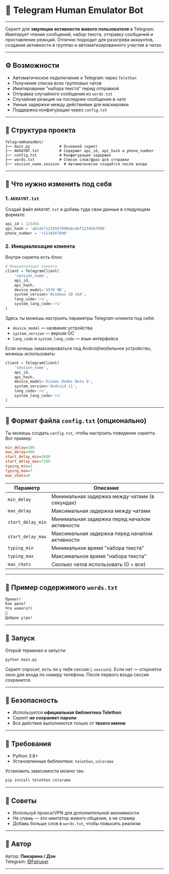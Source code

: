 # 🤖 Telegram Human Emulator Bot

---

Скрипт для **эмуляции активности живого пользователя** в Telegram. Имитирует чтение сообщений, набор текста, отправку сообщений и проставление реакций. Отлично подходит для разогрева аккаунтов, создания активности в группах и автоматизированного участия в чатах.

---

## ⚙️ Возможности

- Автоматическое подключение к Telegram через `Telethon`
- Получение списка всех групповых чатов
- Имитирование "набора текста" перед отправкой
- Отправка случайного сообщения из `words.txt`
- Случайная реакция на последнее сообщение в чате
- Умные задержки между действиями для маскировки
- Поддержка конфигурации через `config.txt`

---

## 📁 Структура проекта

```
TelegramHumanBot/
├── main.py             # Основной скрипт
├── AKKAYNT.txt         # Содержит api_id, api_hash и phone_number
├── config.txt          # Конфигурация задержек
├── words.txt           # Список слов/фраз для отправки
├── session_name.session  # Автоматически создаётся после входа
```

---

## 🧠 Что нужно изменить под себя

### 1. **`AKKAYNT.txt`**

Создай файл `AKKAYNT.txt` и добавь туда свои данные в следующем формате:

```python
api_id = 123456
api_hash = 'abcdef1234567890abcdef1234567890'
phone_number = '+1234567890'
```

### 2. **Инициализация клиента**

Внутри скрипта есть блок:

```python
# Инициализация клиента
client = TelegramClient(
    'session_name',
    api_id,
    api_hash,
    device_model='X570 MB',
    system_version='Windows 10 x64',
    lang_code='ru',
    system_lang_code='ru'
)
```

Здесь ты можешь настроить параметры Telegram-клиента под себя:

- `device_model` — название устройства
- `system_version` — версия ОС
- `lang_code` и `system_lang_code` — язык интерфейса

Если хочешь замаскироваться под Android/мобильное устройство, можешь использовать:

```python
client = TelegramClient(
    'session_name',
    api_id,
    api_hash,
    device_model='Xiaomi Redmi Note 8',
    system_version='Android 11',
    lang_code='ru',
    system_lang_code='ru'
)
```

---

## 🧾 Формат файла `config.txt` (опционально)

Ты можешь создать `config.txt`, чтобы настроить поведение скрипта. Вот пример:

```ini
min_delay=200
max_delay=400
start_delay_min=3600
start_delay_max=7200
typing_min=3
typing_max=7
max_chats=0
```

| Параметр           | Описание                                         |
|--------------------|--------------------------------------------------|
| `min_delay`        | Минимальная задержка между чатами (в секундах)  |
| `max_delay`        | Максимальная задержка между чатами              |
| `start_delay_min`  | Минимальная задержка перед началом активности   |
| `start_delay_max`  | Максимальная задержка перед началом активности  |
| `typing_min`       | Минимальное время "набора текста"               |
| `typing_max`       | Максимальное время "набора текста"              |
| `max_chats`        | Сколько чатов использовать (0 = все)            |

---

## 📄 Пример содержимого `words.txt`

```txt
Привет!
Как дела?
Что нового?)
👋
Доброе утро!
```

---

## 🚀 Запуск

Открой терминал и запусти:

```bash
python main.py
```

Скрипт спросит, есть ли у тебя сессия (`.session`). Если нет — откроется окно для входа по номеру телефона. После первого входа сессия сохранится.

---

## 🔐 Безопасность

- Используется **официальная библиотека Telethon**
- Скрипт **не сохраняет пароли**
- Все действия выполняются только от **твоего имени**

---

## 📌 Требования

- Python 3.8+
- Установленные библиотеки: `telethon`, `colorama`

Установить зависимости можно так:

```bash
pip install telethon colorama
```

---

## 🧪 Советы

- Используй прокси/VPN для дополнительной анонимности
- Не спамь — это имитатор живого общения, а не спамер
- Добавь больше слов в `words.txt`, чтобы повысить реализм

---

## 🧠 Автор

Автор: **Пикарина / Дэн**  
Telegram: [@Falruper](https://t.me/Falruper)

---
